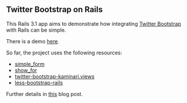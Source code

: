 Twitter Bootstrap on Rails
--------------------------

This Rails 3.1 app aims to demonstrate how integrating
[Twitter Bootstrap](http://twitter.github.com/bootstrap/) with Rails can be
simple.

There is a demo [here](http://twitter-bootstrap-on-rails.heroku.com/).

So far, the project uses the following resources:

- [simple_form](https://github.com/plataformatec/simple_form)
- [show_for](https://github.com/plataformatec/show_for)
- [twitter-bootstrap-kaminari.views](https://github.com/gabetax/twitter-bootstrap-kaminari-views)
- [less-bootstrap-rails](https://github.com/metaskills/less-rails-bootstrap)

Further details in [this](http://lucapette.com/rails/twitter-bootstrap-on-rails/) blog post.
